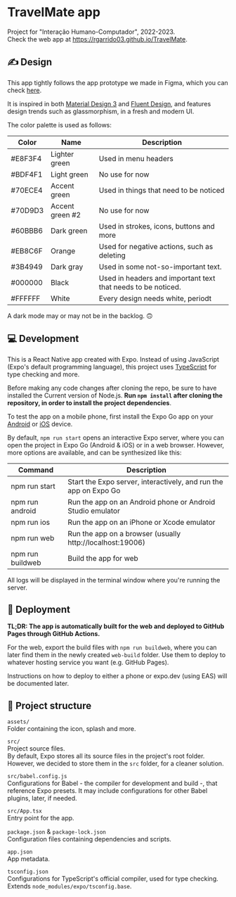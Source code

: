 # TravelMate app

Project for "Interação Humano-Computador", 2022-2023.\
Check the web app at https://rgarrido03.github.io/TravelMate.

## ✍ Design
This app tightly follows the app prototype we made in Figma, which you can check [here](https://www.figma.com/proto/G9qqNCCqaahFK07umeDm0B/Low-level-prototype?node-id=64-2&starting-point-node-id=64%3A2).

It is inspired in both [Material Design 3](https://m3.material.io/) and [Fluent Design](https://www.microsoft.com/design/fluent/), and features design trends such as glassmorphism, in a fresh and modern UI.

The color palette is used as follows:

Color   | Name | Description
------- | ---- | -----------
#E8F3F4 | Lighter green | Used in menu headers
#BDF4F1 | Light green | No use for now
#70ECE4 | Accent green | Used in things that need to be noticed
#70D9D3 | Accent green #2 | No use for now
#60BBB6 | Dark green | Used in strokes, icons, buttons and more
#EB8C6F | Orange | Used for negative actions, such as deleting
#3B4949 | Dark gray | Used in some not-so-important text.
#000000 | Black | Used in headers and important text that needs to be noticed.
#FFFFFF | White | Every design needs white, periodt

A dark mode may or may not be in the backlog. 🙃

## 💻 Development
This is a React Native app created with Expo. Instead of using JavaScript (Expo's default programming language), this project uses [TypeScript](https://www.typescriptlang.org/) for type checking and more.

Before making any code changes after cloning the repo, be sure to have installed the Current version of Node.js. **Run `npm install` after cloning the repository, in order to install the project dependencies**.

To test the app on a mobile phone, first install the Expo Go app on your [Android](https://play.google.com/store/apps/details?id=host.exp.exponent) or [iOS](https://apps.apple.com/app/apple-store/id982107779) device.

By default, `npm run start` opens an interactive Expo server, where you can open the project in Expo Go (Android & iOS) or in a web browser. However, more options are available, and can be synthesized like this:

Command | Description
------- | -----------
npm run start | Start the Expo server, interactively, and run the app on Expo Go
npm run android | Run the app on an Android phone or Android Studio emulator
npm run ios | Run the app on an iPhone or Xcode emulator
npm run web | Run the app on a browser (usually http://localhost:19006)
npm run buildweb | Build the app for web

All logs will be displayed in the terminal window where you're running the server.

## 🚀 Deployment
**TL;DR: The app is automatically built for the web and deployed to GitHub Pages through GitHub Actions.**

For the web, export the build files with `npm run buildweb`, where you can later find them in the newly created `web-build` folder. Use them to deploy to whatever hosting service you want (e.g. GitHub Pages).

Instructions on how to deploy to either a phone or expo.dev (using EAS) will be documented later.

## 📁 Project structure
`assets/`\
Folder containing the icon, splash and more.

`src/`\
Project source files.\
By default, Expo stores all its source files in the project's root folder. However, we decided to store them in the `src` folder, for a cleaner solution.

`src/babel.config.js`\
Configurations for Babel - the compiler for development and build -, that reference Expo presets. It may include configurations for other Babel plugins, later, if needed.

`src/App.tsx`\
Entry point for the app.

`package.json` & `package-lock.json`\
Configuration files containing dependencies and scripts.

`app.json`\
App metadata.

`tsconfig.json`\
Configurations for TypeScript's official compiler, used for type checking. Extends `node_modules/expo/tsconfig.base`.